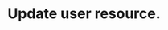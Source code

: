 #  Update user resource.

<api-endpoint openapi-path="../../specifications/api.yml" method="PUT" endpoint="/user/{username}"/>